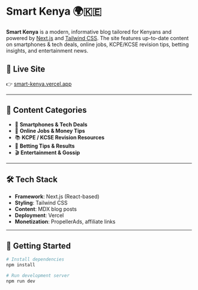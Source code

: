 # Smart Kenya 🌍🇰🇪

**Smart Kenya** is a modern, informative blog tailored for Kenyans and powered by [Next.js](https://nextjs.org) and [Tailwind CSS](https://tailwindcss.com). The site features up-to-date content on smartphones & tech deals, online jobs, KCPE/KCSE revision tips, betting insights, and entertainment news.

## 🚀 Live Site

👉 [smart-kenya.vercel.app](https://smart-kenya.vercel.app)

---

## 📂 Content Categories

- 📱 **Smartphones & Tech Deals**  
- 💼 **Online Jobs & Money Tips**  
- 📚 **KCPE / KCSE Revision Resources**  
- 🎲 **Betting Tips & Results**  
- 🎬 **Entertainment & Gossip**  

---

## 🛠 Tech Stack

- **Framework**: Next.js (React-based)
- **Styling**: Tailwind CSS
- **Content**: MDX blog posts
- **Deployment**: Vercel
- **Monetization**: PropellerAds, affiliate links

---

## 🧠 Getting Started

```bash
# Install dependencies
npm install

# Run development server
npm run dev
